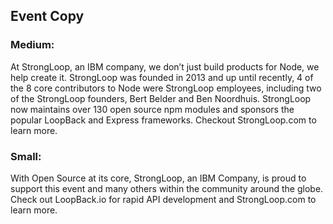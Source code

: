 Event Copy
---

### Medium:
At StrongLoop, an IBM company, we don’t just build products for Node, we help create it. StrongLoop was founded in 2013 and up until recently, 4 of the 8 core contributors to Node were StrongLoop employees, including two of the StrongLoop founders, Bert Belder and Ben Noordhuis. StrongLoop now maintains over 130 open source npm modules and sponsors the popular LoopBack and Express frameworks. Checkout StrongLoop.com to learn more.

### Small:
With Open Source at its core, StrongLoop, an IBM Company, is proud to support this event and many others within the community around the globe. Check out LoopBack.io for rapid API development and StrongLoop.com to learn more.
